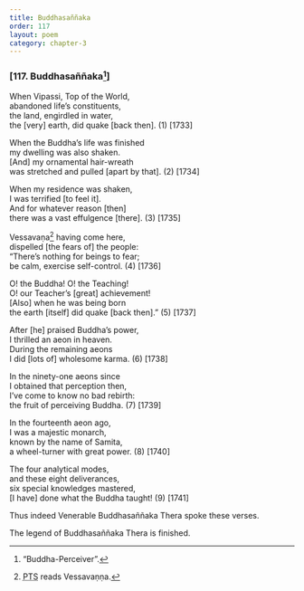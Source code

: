 ```yaml
---
title: Buddhasaññaka
order: 117
layout: poem
category: chapter-3
---
```


### \[117. Buddhasaññaka[^1]\]

When Vipassi, Top of the World,  
abandoned life’s constituents,  
the land, engirdled in water,  
the \[very\] earth, did quake \[back then\]. (1) \[1733\]

When the Buddha’s life was finished  
my dwelling was also shaken.  
\[And\] my ornamental hair-wreath  
was stretched and pulled \[apart by that\]. (2) \[1734\]

When my residence was shaken,  
I was terrified \[to feel it\].  
And for whatever reason \[then\]  
there was a vast effulgence \[there\]. (3) \[1735\]

Vessavaṇa[^2] having come here,  
dispelled \[the fears of\] the people:  
“There’s nothing for beings to fear;  
be calm, exercise self-control. (4) \[1736\]

O! the Buddha! O! the Teaching!  
O! our Teacher’s \[great\] achievement!  
\[Also\] when he was being born  
the earth \[itself\] did quake \[back then\].” (5) \[1737\]

After \[he\] praised Buddha’s power,  
I thrilled an aeon in heaven.  
During the remaining aeons  
I did \[lots of\] wholesome karma. (6) \[1738\]

In the ninety-one aeons since  
I obtained that perception then,  
I’ve come to know no bad rebirth:  
the fruit of perceiving Buddha. (7) \[1739\]

In the fourteenth aeon ago,  
I was a majestic monarch,  
known by the name of Samita,  
a wheel-turner with great power. (8) \[1740\]

The four analytical modes,  
and these eight deliverances,  
six special knowledges mastered,  
\[I have\] done what the Buddha taught! (9) \[1741\]

Thus indeed Venerable Buddhasaññaka Thera spoke these verses.

The legend of Buddhasaññaka Thera is finished.

[^1]: “Buddha-Perceiver”.

[^2]: <abbr title="Pali Text Society">PTS</abbr> reads Vessavaṇṇa.
